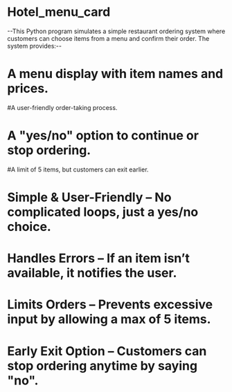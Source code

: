 # Hotel_menu_card
--This Python program simulates a simple restaurant ordering system where customers can choose items from a menu and confirm their order. The system provides:--
# A menu display with item names and prices.
#A user-friendly order-taking process.
# A "yes/no" option to continue or stop ordering.
#A limit of 5 items, but customers can exit earlier.
# Simple & User-Friendly – No complicated loops, just a yes/no choice.
# Handles Errors – If an item isn’t available, it notifies the user.
# Limits Orders – Prevents excessive input by allowing a max of 5 items.
# Early Exit Option – Customers can stop ordering anytime by saying "no".
